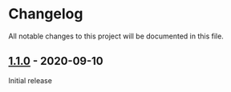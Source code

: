 # Changelog

All notable changes to this project will be documented in this file.

## [1.1.0] - 2020-09-10

Initial release

[1.1.0]: https://github.com/andreekeberg/wp-search-replace-cli/releases/tag/1.1.0
